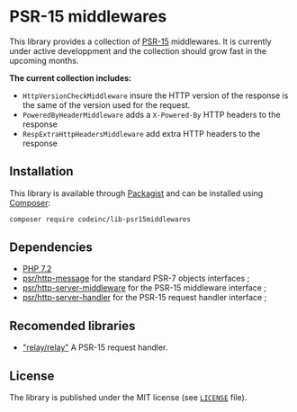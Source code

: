 # PSR-15 middlewares 

This library provides a collection of [PSR-15](https://www.php-fig.org/psr/psr-15/) middlewares. It is currently under active developpment and the collection should grow fast in the upcoming months.

**The current collection includes:** 
* `HttpVersionCheckMiddleware` insure the HTTP version of the response is the same of the version used for the request.
* `PoweredByHeaderMiddleware` adds a `X-Powered-By` HTTP headers to the response
* `RespExtraHttpHeadersMiddleware` add extra HTTP headers to the response


## Installation

This library is available through [Packagist](https://packagist.org/packages/codeinc/lib-psr15middlewares) and can be installed using [Composer](https://getcomposer.org/): 

```bash
composer require codeinc/lib-psr15middlewares
```


## Dependencies 

* [PHP 7.2](http://php.net/releases/7_2_0.php)
* [psr/http-message](https://packagist.org/packages/psr/http-message) for the standard PSR-7 objects interfaces ;
* [psr/http-server-middleware](https://packagist.org/packages/psr/http-server-middleware) for the PSR-15 middleware interface ;
* [psr/http-server-handler](https://packagist.org/packages/psr/http-server-handler) for the PSR-15 request handler interface ;

## Recomended libraries

* ["relay/relay"](https://github.com/relayphp/Relay.Relay) A PSR-15 request handler.

## License

The library is published under the MIT license (see [`LICENSE`](LICENSE) file).